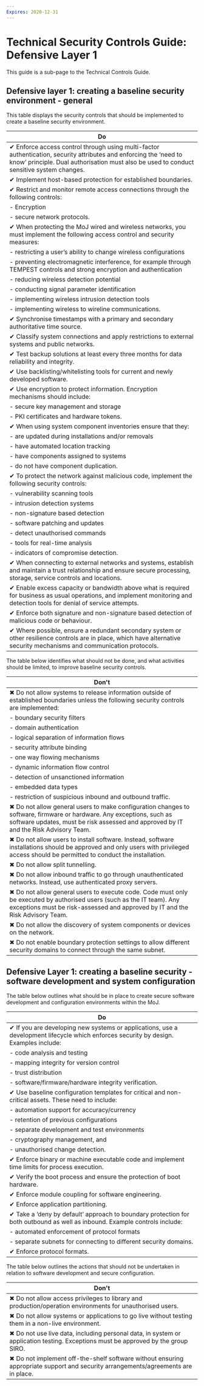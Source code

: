```yaml
---
Expires: 2020-12-31
---
```


# Technical Security Controls Guide: Defensive Layer 1

This guide is a sub-page to the Technical Controls Guide.

## Defensive layer 1: creating a baseline security environment - general

This table displays the security controls that should be implemented to create a baseline security environment.

| Do |
|--- |
| ✔ Enforce access control through using multi-factor authentication, security attributes and enforcing the ‘need to know’ principle. Dual authorisation must also be used to conduct sensitive system changes. |
| ✔ Implement host-based protection for established boundaries. |
| ✔ Restrict and monitor remote access connections through the following controls:
| - Encryption
| - secure network protocols. |
| ✔ When protecting the MoJ wired and wireless networks, you must implement the following access control and security measures:
| - restricting a user’s ability to change wireless configurations     
| - preventing electromagnetic interference, for example through TEMPEST controls and strong encryption and authentication
| - reducing wireless detection potential     
| - conducting signal parameter identification      
| - implementing wireless intrusion detection tools
| - implementing wireless to wireline communications. |
| ✔ Synchronise timestamps with a primary and secondary authoritative time source. |
| ✔ Classify system connections and apply restrictions to external systems and public networks. |
| ✔ Test backup solutions at least every three months for data reliability and integrity. |
| ✔ Use backlisting/whitelisting tools for current and newly developed software. |
| ✔ Use encryption to protect information. Encryption mechanisms should include:
| - secure key management and storage   
| - PKI certificates and hardware tokens. |
| ✔ When using system component inventories ensure that they: |
| - are updated during installations and/or removals     
| - have automated location tracking      
| - have components assigned to systems
| - do not have component duplication. |
| ✔ To protect the network against malicious code, implement the following security controls:
| - vulnerability scanning tools
| - intrusion detection systems
| - non-signature based detection
| - software patching and updates
| - detect unauthorised commands
| - tools for real-time analysis
| - indicators of compromise detection. |
| ✔ When connecting to external networks and systems, establish and maintain a trust relationship and ensure secure processing, storage, service controls and locations. |
| ✔ Enable excess capacity or bandwidth above what is required for business as usual operations, and implement monitoring and detection tools for denial of service attempts. |
| ✔ Enforce both signature and non-signature based detection of malicious code or behaviour. |
| ✔ Where possible, ensure a redundant secondary system or other resilience controls are in place, which have alternative security mechanisms and communication protocols. |

The table below identifies what should not be done, and what activities should be limited, to improve baseline security controls.

| Don't |
|---|
| ✖ Do not allow systems to release information outside of established boundaries unless the following security controls are implemented:|
| - boundary security filters
| - domain authentication
| - logical separation of information flows
| - security attribute binding
| - one way flowing mechanisms
| - dynamic information flow control
| - detection of unsanctioned information
| - embedded data types
| - restriction of suspicious inbound and outbound traffic. |
| ✖ Do not allow general users to make configuration changes to software, firmware or hardware. Any exceptions, such as software updates, must be risk assessed and approved by IT and the Risk Advisory Team. |
| ✖ Do not allow users to install software. Instead, software installations should be approved and only users with privileged access should be permitted to conduct the installation. |
| ✖ Do not allow split tunnelling. |
| ✖ Do not allow inbound traffic to go through unauthenticated networks. Instead, use authenticated proxy servers. |
| ✖ Do not allow general users to execute code. Code must only be executed by authorised users (such as the IT team). Any exceptions must be risk-assessed and approved by IT and the Risk Advisory Team. |
| ✖ Do not allow the discovery of system components or devices on the network. |
| ✖ Do not enable boundary protection settings to allow different security domains to connect through the same subnet. |

## Defensive Layer 1: creating a baseline security - software development and system configuration

The table below outlines what should be in place to create secure software development and configuration environments within the MoJ.

| Do |
|--- |
| ✔ If you are developing new systems or applications, use a development lifecycle which enforces security by design. Examples include: |
| - code analysis and testing      
| - mapping integrity for version control      
| - trust distribution
| - software/firmware/hardware integrity verification.|
| ✔ Use baseline configuration templates for critical and non-critical assets. These need to include: |
| - automation support for accuracy/currency     
| - retention of previous configurations     
| - separate development and test environments     
| - cryptography management, and    
| - unauthorised change detection. |
| ✔ Enforce binary or machine executable code and implement time limits for process execution. |
| ✔ Verify the boot process and ensure the protection of boot hardware. |
| ✔ Enforce module coupling for software engineering. |
| ✔ Enforce application partitioning. |
| ✔ Take a ‘deny by default’ approach to boundary protection for both outbound as well as inbound. Example controls include: |
| - automated enforcement of protocol formats   
| - separate subnets for connecting to different security domains.|
| ✔ Enforce protocol formats. |

The table below outlines the actions that should not be undertaken in relation to software development and secure configuration.

| Don't |
|---|
| ✖ Do not allow access privileges to library and production/operation environments for unauthorised users. |
| ✖ Do not allow systems or applications to go live without testing them in a non-live environment. |
| ✖ Do not use live data, including personal data, in system or application testing. Exceptions must be approved by the group SIRO. |
| ✖ Do not implement off-the-shelf software without ensuring appropriate support and security arrangements/agreements are in place. |
